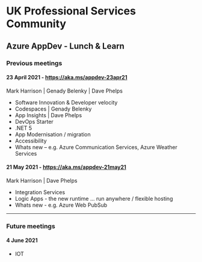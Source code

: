 # UK Professional Services Community
## Azure AppDev - Lunch & Learn

### Previous meetings

#### 23 April 2021 - https://aka.ms/appdev-23apr21  

Mark Harrison | Genady Belenky | Dave Phelps

-	Software Innovation & Developer velocity
-	Codespaces | Genady Belenky
-	App Insights | Dave Phelps
-	DevOps Starter
-	.NET 5
-	App Modernisation / migration
-	Accessibility 
-	Whats new – e.g. Azure Communication Services, Azure Weather Services

#### 21 May 2021 - https://aka.ms/appdev-21may21

Mark Harrison | Dave Phelps

- Integration Services
- Logic Apps - the new runtime ... run anywhere / flexible hosting
- Whats new - e.g. Azure Web PubSub 

---

### Future meetings 

#### 4 June 2021 

- IOT
